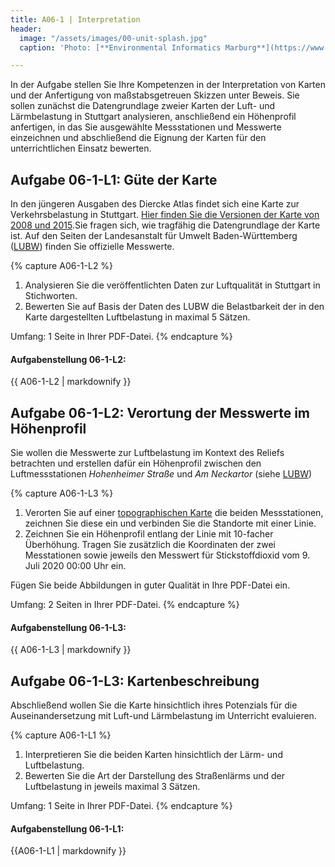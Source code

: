 ```yaml
---
title: A06-1 | Interpretation
header:
  image: "/assets/images/00-unit-splash.jpg"
  caption: 'Photo: [**Environmental Informatics Marburg**](https://www.flickr.com/environmentalinformatics-marburg/)'

---
```


In der Aufgabe stellen Sie Ihre Kompetenzen in der Interpretation von Karten und der Anfertigung von maßstabsgetreuen Skizzen unter Beweis. Sie sollen zunächst die Datengrundlage zweier Karten der Luft- und Lärmbelastung in Stuttgart analysieren, anschließend ein Höhenprofil anfertigen, in das Sie ausgewählte Messstationen und Messwerte einzeichnen und abschließend die Eignung der Karten für den unterrichtlichen Einsatz bewerten.



## Aufgabe 06-1-L1: Güte der Karte

In den jüngeren Ausgaben des Diercke Atlas findet sich eine Karte zur Verkehrsbelastung in Stuttgart. [Hier finden Sie die Versionen der Karte von 2008 und 2015](https://ilias.uni-marburg.de/goto.php?target=file_2032945_download&client_id=UNIMR).Sie fragen sich, wie tragfähig die Datengrundlage der Karte ist. Auf den Seiten der Landesanstalt für Umwelt Baden-Württemberg ([LUBW](https://www.lubw.baden-wuerttemberg.de/aktuelle-messwerte)) finden Sie offizielle Messwerte.

{% capture A06-1-L2 %}

1.  Analysieren Sie die veröffentlichten Daten zur Luftqualität in Stuttgart in Stichworten.
1.  Bewerten Sie auf Basis der Daten des LUBW die Belastbarkeit der in den Karte dargestellten Luftbelastung in maximal 5 Sätzen.

Umfang: 1 Seite in Ihrer PDF-Datei.
{% endcapture %}

<div class="notice--success">
  <h4 class="no_toc">Aufgabenstellung 06-1-L2:</h4>
  {{ A06-1-L2 | markdownify }}
</div>



## Aufgabe 06-1-L2: Verortung der Messwerte im Höhenprofil

Sie wollen die Messwerte zur Luftbelastung im Kontext des Reliefs betrachten und erstellen dafür ein Höhenprofil zwischen den Luftmessstationen *Hohenheimer Straße* und *Am Neckartor* (siehe [LUBW](https://www.lubw.baden-wuerttemberg.de/aktuelle-messwerte))

{% capture A06-1-L3 %}

1.  Verorten Sie auf einer [topographischen Karte](https://ilias.uni-marburg.de/goto.php?target=file_2036140_download&client_id=UNIMR) die beiden Messstationen, zeichnen Sie diese ein und verbinden Sie die Standorte mit einer Linie.
1.  Zeichnen Sie ein Höhenprofil entlang der Linie mit 10-facher Überhöhung. Tragen Sie zusätzlich die Koordinaten der zwei Messtationen sowie jeweils den Messwert für Stickstoffdioxid vom 9. Juli 2020 00:00 Uhr ein.

Fügen Sie beide Abbildungen in guter Qualität in Ihre PDF-Datei ein.


Umfang: 2 Seiten in Ihrer PDF-Datei.
{% endcapture %}
<div class="notice--success">
  <h4 class="no_toc">Aufgabenstellung 06-1-L3:</h4>
  {{ A06-1-L3 | markdownify }}
</div>



## Aufgabe 06-1-L3: Kartenbeschreibung
Abschließend wollen Sie die Karte hinsichtlich ihres Potenzials für die Auseinandersetzung mit Luft-und Lärmbelastung im Unterricht evaluieren.


{% capture A06-1-L1 %}

1.  Interpretieren Sie die beiden Karten hinsichtlich der Lärm- und Luftbelastung.
1.  Bewerten Sie die Art der Darstellung des Straßenlärms und der Luftbelastung in jeweils maximal 3 Sätzen.

Umfang: 1 Seite in Ihrer PDF-Datei.
{% endcapture %}

<div class="notice--success">
  <h4 class="no_toc">Aufgabenstellung 06-1-L1:</h4>
  {{A06-1-L1 | markdownify }}
</div>
